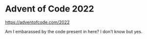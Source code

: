 # Advent of Code 2022 

https://adventofcode.com/2022

Am I embarassed by the code present in here? I don't know but yes.